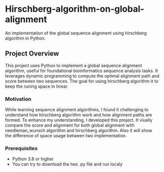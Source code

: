 # Hirschberg-algorithm-on-global-alignment
An implementation of the global sequence alignment using hirschberg algorithm in Python.

## Project Overview

This project uses Python to implement a global sequence alignment algorithm, useful for foundational bioinformatics sequence analysis tasks. It leverages dynamic programming to compute the optimal alignment path and score between two sequences. The goal for using hirschberg algorithm it to keep the runing space in linear.

### Motivation

While learning sequence alignment algorithms, I found it challenging to understand how hirschberg algorithm work and how alignment paths are formed. To enhance my understanding, I developed this project. It viually compare the score and alignment for both global alignment with needleman_wunsch algorithm and hirschberg algorithm. Also it will show the difference of space usage between two implementation.


### Prerequisites

- Python 3.8 or higher
- You can try to download the two .py file and run localy
